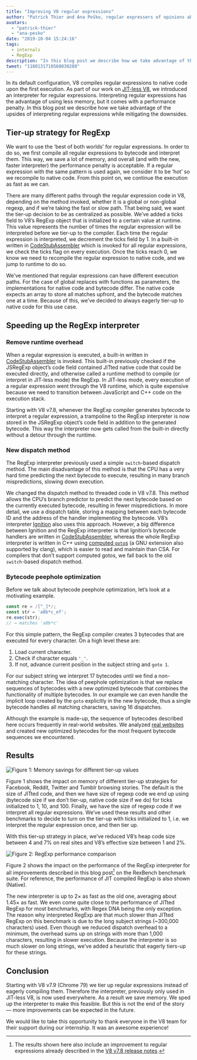 ```yaml
---
title: "Improving V8 regular expressions"
author: "Patrick Thier and Ana Peško, regular expressers of opinions about regular expressions"
avatars: 
  - "patrick-thier"
  - "ana-pesko"
date: "2019-10-04 15:24:16"
tags: 
  - internals
  - RegExp
description: "In this blog post we describe how we take advantage of the upsides of interpreting regular expressions and mitigate the downsides."
tweet: "1180131710568030208"
---
```

In its default configuration, V8 compiles regular expressions to native code upon the first execution. As part of our work on [JIT-less V8](/blog/jitless), we introduced an interpreter for regular expressions. Interpreting regular expressions has the advantage of using less memory, but it comes with a performance penalty. In this blog post we describe how we take advantage of the upsides of interpreting regular expressions while mitigating the downsides.

<!--truncate-->
## Tier-up strategy for RegExp

We want to use the ‘best of both worlds’ for regular expressions. In order to do so, we first compile all regular expressions to bytecode and interpret them. This way, we save a lot of memory, and overall (and with the new, faster interpreter) the performance penalty is acceptable. If a regular expression with the same pattern is used again, we consider it to be ‘hot’ so we recompile to native code. From this point on, we continue the execution as fast as we can.

There are many different paths through the regular expression code in V8, depending on the method invoked, whether it is a global or non-global regexp, and if we’re taking the fast or slow path. That being said, we want the tier-up decision to be as centralized as possible. We’ve added a ticks field to V8’s RegExp object that is initialized to a certain value at runtime. This value represents the number of times the regular expression will be interpreted before we tier-up to the compiler. Each time the regular expression is interpreted, we decrement the ticks field by 1. In a built-in written in [CodeStubAssembler](/blog/csa) which is invoked for all regular expressions, we check the ticks flag on every execution. Once the ticks reach 0, we know we need to recompile the regular expression to native code, and we jump to runtime to do so.

We’ve mentioned that regular expressions can have different execution paths. For the case of global replaces with functions as parameters, the implementations for native code and bytecode differ. The native code expects an array to store all matches upfront, and the bytecode matches one at a time. Because of this, we’ve decided to always eagerly tier-up to native code for this use case.

## Speeding up the RegExp interpreter

### Remove runtime overhead

When a regular expression is executed, a built-in written in [CodeStubAssembler](/blog/csa) is invoked. This built-in previously checked if the JSRegExp object’s code field contained JITted native code that could be executed directly, and otherwise called a runtime method to compile (or interpret in JIT-less mode) the RegExp. In JIT-less mode, every execution of a regular expression went through the V8 runtime, which is quite expensive because we need to transition between JavaScript and C++ code on the execution stack.

Starting with V8 v7.8, whenever the RegExp compiler generates bytecode to interpret a regular expression, a trampoline to the RegExp interpreter is now stored in the JSRegExp object’s code field in addition to the generated bytecode. This way the interpreter now gets called from the built-in directly without a detour through the runtime.

### New dispatch method

The RegExp interpreter previously used a simple `switch`-based dispatch method. The main disadvantage of this method is that the CPU has a very hard time predicting the next bytecode to execute, resulting in many branch mispredictions, slowing down execution.

We changed the dispatch method to threaded code in V8 v7.8. This method allows the CPU’s branch predictor to predict the next bytecode based on the currently executed bytecode, resulting in fewer mispredictions. In more detail, we use a dispatch table, storing a mapping between each bytecode ID and the address of the handler implementing the bytecode. V8’s interpreter [Ignition](/docs/ignition) also uses this approach. However, a big difference between Ignition and the RegExp interpreter is that Ignition’s bytecode handlers are written in [CodeStubAssembler](/blog/csa), whereas the whole RegExp interpreter is written in C++ using [computed `goto`s](https://gcc.gnu.org/onlinedocs/gcc/Labels-as-Values.html) (a GNU extension also supported by clang), which is easier to read and maintain than CSA. For compilers that don’t support computed gotos, we fall back to the old `switch`-based dispatch method.

### Bytecode peephole optimization

Before we talk about bytecode peephole optimization, let’s look at a motivating example.

```js
const re = /[^_]*/;
const str = 'a0b*c_ef';
re.exec(str);
// → matches 'a0b*c'
```

For this simple pattern, the RegExp compiler creates 3 bytecodes that are executed for every character. On a high level these are:

1. Load current character.
1. Check if character equals `'_'`.
1. If not, advance current position in the subject string and `goto 1`.

For our subject string we interpret 17 bytecodes until we find a non-matching character. The idea of peephole optimization is that we replace sequences of bytecodes with a new optimized bytecode that combines the functionality of multiple bytecodes. In our example we can even handle the implicit loop created by the `goto` explicitly in the new bytecode, thus a single bytecode handles all matching characters, saving 16 dispatches.

Although the example is made-up, the sequence of bytecodes described here occurs frequently in real-world websites. We analyzed [real websites](/blog/real-world-performance) and created new optimized bytecodes for the most frequent bytecode sequences we encountered.

## Results

![Figure 1: Memory savings for different tier-up values](/_img/regexp-tier-up/results-memory.svg)

Figure 1 shows the impact on memory of different tier-up strategies for Facebook, Reddit, Twitter and Tumblr browsing stories. The default is the size of JITted code, and then we have size of regexp code we end up using (bytecode size if we don’t tier-up, native code size if we do) for ticks initialized to 1, 10, and 100. Finally, we have the size of regexp code if we interpret all regular expressions. We’ve used these results and other benchmarks to decide to turn on the tier-up with ticks initialized to 1, i.e. we interpret the regular expression once, and then tier up.

With this tier-up strategy in place, we’ve reduced V8’s heap code size between 4 and 7% on real sites and V8’s effective size between 1 and 2%.

![Figure 2: RegExp performance comparison](/_img/regexp-tier-up/results-speed.svg)

Figure 2 shows the impact on the performance of the RegExp interpreter for all improvements described in this blog post[^strict-bounds] on the RexBench benchmark suite. For reference, the performance of JIT compiled RegExp is also shown (Native).

[^strict-bounds]: The results shown here also include an improvement to regular expressions already described in the [V8 v7.8 release notes](/blog/v8-release-78#faster-regexp-match-failures).

The new interpreter is up to 2× as fast as the old one, averaging about 1.45× as fast. We even come quite close to the performance of JITted RegExp for most benchmarks, with Regex DNA being the only exception. The reason why interpreted RegExp are that much slower than JITted RegExp on this benchmark is due to the long subject strings (~300,000 characters) used. Even though we reduced dispatch overhead to a minimum, the overhead sums up on strings with more than 1,000 characters, resulting in slower execution. Because the interpreter is so much slower on long strings, we’ve added a heuristic that eagerly tiers-up for these strings.

## Conclusion

Starting with V8 v7.9 (Chrome 79) we tier up regular expressions instead of eagerly compiling them. Therefore the interpreter, previously only used in JIT-less V8, is now used everywhere. As a result we save memory. We sped up the interpreter to make this feasible. But this is not the end of the story — more improvements can be expected in the future.

We would like to take this opportunity to thank everyone in the V8 team for their support during our internship. It was an awesome experience!
